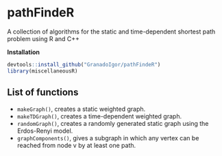 # pathFindeR
A collection of algorithms for the static and time-dependent shortest path problem using R and C++


**Installation**

```R
devtools::install_github("GranadoIgor/pathFindeR")
library(miscellaneousR)
```

## List of functions
- `makeGraph()`, creates a static weighted graph.
- `makeTDGraph()`, creates a time-dependent weighted graph.
- `randomGraph()`, creates a randomly generated static graph using the Erdos-Renyi model.
- `graphComponents()`, gives a subgraph in which any vertex can be reached from node v by at least one path.

